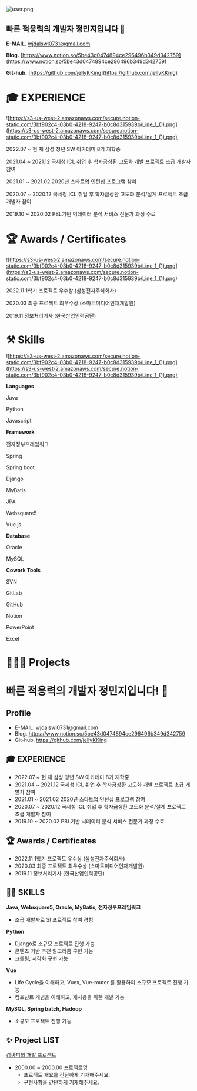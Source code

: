 ![user.png](https://s3-us-west-2.amazonaws.com/secure.notion-static.com/ee484e95-854c-42f2-a452-f0d7cb94682f/user.png)

## 빠른 적응력의 개발자 정민지입니다 🤗

**E-MAIL.** [wjdalswl0731@gmail.com](mailto:wjdalswl0731@gmail.com)

**Blog.** [https://www.notion.so/5be43d0474894ce296496b349d342759](https://www.notion.so/5be43d0474894ce296496b349d342759)

**Git-hub.** [https://github.com/jellyKKing](https://github.com/jellyKKing)

# **🎓 EXPERIENCE**

![https://s3-us-west-2.amazonaws.com/secure.notion-static.com/3bf902c4-03b0-4218-9247-b0c8d315939b/Line_1_(1).png](https://s3-us-west-2.amazonaws.com/secure.notion-static.com/3bf902c4-03b0-4218-9247-b0c8d315939b/Line_1_(1).png)

2022.07 ~ 현 재        삼성 청년 SW 아카데미 8기 재학중

2021.04 ~ 2021.12    국세청 ICL 취업 후 학자금상환 고도화 개발 프로젝트 초급 개발자 참여

2021.01 ~ 2021.02    2020년 스타트업 인턴십 프로그램 참여

2020.07 ~ 2020.12    국세청 ICL 취업 후 학자금상환 고도화 분석/설계 프로젝트 초급 개발자 참여

2019.10 ~ 2020.02    PBL기반 빅데이터 분석 서비스 전문가 과정 수료

# **🏆 Awards / Certificates**

![https://s3-us-west-2.amazonaws.com/secure.notion-static.com/3bf902c4-03b0-4218-9247-b0c8d315939b/Line_1_(1).png](https://s3-us-west-2.amazonaws.com/secure.notion-static.com/3bf902c4-03b0-4218-9247-b0c8d315939b/Line_1_(1).png)

2022.11    1학기 프로젝트 우수상 (삼성전자주식회사)

2020.03    최종 프로젝트 최우수상 (스마트미디어인재개발원)

2019.11    정보처리기사 (한국산업인력공단)

# ⚒️ Skills

![https://s3-us-west-2.amazonaws.com/secure.notion-static.com/3bf902c4-03b0-4218-9247-b0c8d315939b/Line_1_(1).png](https://s3-us-west-2.amazonaws.com/secure.notion-static.com/3bf902c4-03b0-4218-9247-b0c8d315939b/Line_1_(1).png)

**Languages**

Java

Python

Javascript

**Framework**

전자정부프레임워크

Spring

Spring boot

Django

MyBatis

JPA

Websquare5

Vue.js

**Database**

Oracle

MySQL

**Cowork Tools**

SVN

GitLab

GitHub

Notion

PowerPoint

Excel

# 👩🏻‍💻 Projects


# 빠른 적응력의 개발자 정민지입니다! 🤗

## Profile

- E-MAIL.      wjdalswl0731@gmail.com
- Blog.          https://www.notion.so/5be43d0474894ce296496b349d342759
- Git-hub.     https://github.com/jellyKKing

## 🎓 EXPERIENCE

- 2022.07 ~ 현     재    삼성 청년 SW 아카데미 8기 재학중
- 2021.04 ~ 2021.12    국세청 ICL 취업 후 학자금상환 고도화 개발 프로젝트 초급 개발자 참여
- 2021.01 ~ 2021.02    2020년 스타트업 인턴십 프로그램 참여
- 2020.07 ~ 2020.12    국세청 ICL 취업 후 학자금상환 고도화 분석/설계 프로젝트 초급 개발자 참여
- 2019.10 ~ 2020.02    PBL기반 빅데이터 분석 서비스 전문가 과정 수료     

## 🏆 Awards / Certificates

- 2022.11     1학기 프로젝트 우수상  (삼성전자주식회사)
- 2020.03     최종 프로젝트 최우수상 (스마트미디어인재개발원)
- 2019.11     정보처리기사 (한국산업인력공단)

## 👨‍💻 **SKILLS**

**Java, Websquare5, Oracle, MyBatis, 전자정부프레임워크**

- 초급 개발자로 SI 프로젝트 참여 경험

**Python**

- Django로 소규모 프로젝트 진행 가능
- 콘텐츠 기반 추천 알고리즘 구현 가능
- 크롤링, 시각화 구현 가능

**Vue**

- Life Cycle을 이해하고, Vuex, Vue-router 를 활용하여 소규모 프로젝트 진행 가능
- 컴포넌트 개념을 이해하고, 재사용을 위한 개발 가능

**MySQL, Spring batch, Hadoop**

- 소규모 프로젝트 진행 가능

## ✨ Project LIST

[김싸피의 개발 프로젝트](https://www.notion.so/4eed6518e8aa43979169bf92a2e8d881)
- 2000.00 ~ 2000.00    프로젝트명
    - 프로젝트 개요를 간단하게 기재해주세요.
    - 구현사항을 간단하게 기재해주세요.
